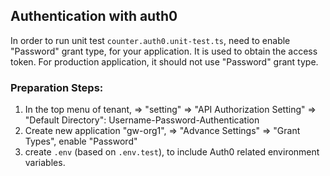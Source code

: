 ## Authentication with auth0

In order to run unit test `counter.auth0.unit-test.ts`, need to enable "Password" grant type, for your application.
It is used to obtain the access token. For production application, it should not use "Password" grant type. 

### Preparation Steps:
1. In the top menu of tenant, => "setting" => "API Authorization Setting" => "Default Directory": Username-Password-Authentication
1. Create new application "gw-org1", => "Advance Settings" => "Grant Types", enable "Password"
1. create `.env` (based on `.env.test`), to include Auth0 related environment variables. 


